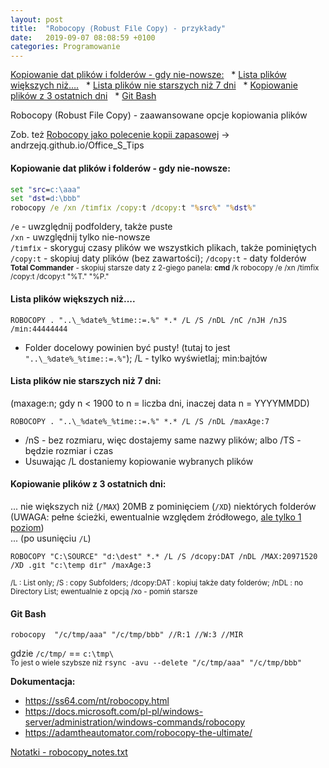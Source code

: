 ```yaml
---
layout: post
title:  "Robocopy (Robust File Copy) - przykłady"
date:   2019-09-07 08:08:59 +0100
categories: Programowanie
---
```


[Kopiowanie dat plików i folderów - gdy nie-nowsze:]({{site.url}}{{site.baseurl}}{{page.url}}#kopiowanie-dat-plików-i-folderów---gdy-nie-nowsze) &nbsp; *
[Lista plików większych niż….]({{site.url}}{{site.baseurl}}{{page.url}}#lista-plików-większych-niż) &nbsp; *
[Lista plików nie starszych niż 7 dni]({{site.url}}{{site.baseurl}}{{page.url}}#lista-plików-nie-starszych-niż-7-dni) &nbsp; *
[Kopiowanie plików z 3 ostatnich dni]({{site.url}}{{site.baseurl}}{{page.url}}#kopiowanie-plików-z-3-ostatnich-dni) &nbsp;  *
[Git Bash]({{site.url}}{{site.baseurl}}{{page.url}}#git-bash) &nbsp;  

Robocopy (Robust File Copy) - zaawansowane opcje kopiowania plików

Zob. też [Robocopy jako polecenie kopii zapasowej](https://andrzejq.github.io/Office_S_Tips/system/2020/02/20/Backup_dysku_SSD.html#6-robocopy-robust-file-copy) -> andrzejq.github.io/Office_S_Tips

#### Kopiowanie dat plików i folderów - gdy nie-nowsze:

````bat
set "src=c:\aaa"
set "dst=d:\bbb"
robocopy /e /xn /timfix /copy:t /dcopy:t "%src%" "%dst%"
````
`/e` - uwzględnij podfoldery, także puste  
`/xn` - uwzględnij tylko nie-nowsze  
`/timfix` - skoryguj czasy plików we wszystkich plikach, także pominiętych  
`/copy:t` - skopiuj daty plików (bez zawartości); `/dcopy:t` - daty folderów  
<small>**Total Commander** - skopiuj starsze daty z 2-giego panela: **cmd** /k robocopy /e /xn /timfix /copy:t /dcopy:t "%T\." "%P\."</small>


#### Lista plików większych niż....

	ROBOCOPY . "..\_%date%_%time::=.%" *.* /L /S /nDL /nC /nJH /nJS /min:44444444

* Folder docelowy powinien być pusty! (tutaj to jest `"..\_%date%_%time::=.%"`); /L - tylko wyświetlaj; min:bajtów
		
#### Lista plików nie starszych niż 7 dni:

(maxage:n; gdy n < 1900 to n = liczba dni, inaczej data n = YYYYMMDD)

	ROBOCOPY . "..\_%date%_%time::=.%" *.* /L /S /nDL /maxAge:7

* /nS - bez rozmiaru, więc dostajemy same nazwy plików; albo /TS - będzie rozmiar i czas 
* Usuwając /L dostaniemy kopiowanie wybranych plików

#### Kopiowanie plików z 3 ostatnich dni:

... nie większych niż (`/MAX`) 20MB z pominięciem (`/XD`) niektórych folderów (UWAGA: pełne ścieżki, ewentualnie względem źródłowego, [ale tylko 1 poziom](https://superuser.com/questions/690839/robocopy-xd-wont-work-with-relative-paths))  
... (po usunięciu `/L`) 

	ROBOCOPY "C:\SOURCE" "d:\dest" *.* /L /S /dcopy:DAT /nDL /MAX:20971520 /XD .git "c:\temp dir" /maxAge:3

<small>
/L : List only; /S : copy Subfolders; /dcopy:DAT : kopiuj także daty folderów; /nDL : no Directory List; ewentualnie z opcją /xo - pomiń starsze
</small> 

#### Git Bash

	robocopy  "/c/tmp/aaa" "/c/tmp/bbb" //R:1 //W:3 //MIR

gdzie `/c/tmp/` == `c:\tmp\`  
<small>To jest o wiele szybsze niż </small> `rsync -avu --delete "/c/tmp/aaa" "/c/tmp/bbb"`


**Dokumentacja:**

* <https://ss64.com/nt/robocopy.html>
* <https://docs.microsoft.com/pl-pl/windows-server/administration/windows-commands/robocopy>
* <https://adamtheautomator.com/robocopy-the-ultimate/>


[Notatki - robocopy_notes.txt]({{site.baseurl}}/assets/files/robocopy_notes.txt)


<style> code {font-size: smaller;} </style>

<!-- {% unless jekyll.environment %} -->
<script>

(function() {
  const images = document.getElementsByTagName('img'); 
  for(let i = 0; i < images.length; i++) {
    images[i].src = images[i].src.replace('%7B%7Bsite.baseurl%7D%7D','..');
  } //{{site.baseurl}} - without spaces!  
})();

</script>
<!-- {% endunless %} -->
